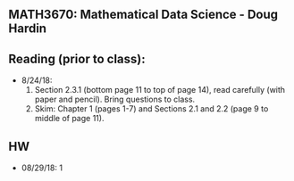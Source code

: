 ## MATH3670: Mathematical Data Science - Doug Hardin

## Reading (prior to class):
- 8/24/18: 
  1. Section 2.3.1 (bottom page 11 to top of page 14), read carefully (with paper and pencil).  Bring questions to class.
  2. Skim:  Chapter 1 (pages 1-7) and Sections 2.1 and 2.2 (page 9 to middle of page 11).

## HW
- 08/29/18: 1
